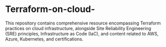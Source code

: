 # Terraform-on-cloud-
This repository contains  comprehensive resource encompassing Terraform practices on cloud infrastructure, alongside Site Reliability Engineering (SRE) principles, Infrastructure as Code (IaC), and content related to AWS, Azure, Kubernetes, and certifications.
